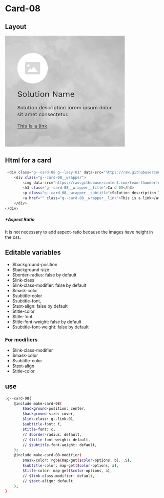 # Card-08

## Layout

![alt text][card-08]

[card-08]: /src/img/global-components/card/card-08.png

## Html for a card

```sh
 <div class="g--card-08 g--lazy-01" data-src="https://raw.githubusercontent.com/team-thunderfoot/ui/main/src/img/global-components/card/card-bg-placeholder.jpg">
    <div class="g--card-08__wrapper">
        <img data-src="https://raw.githubusercontent.com/team-thunderfoot/ui/main/src/img/global-components/card/card-img-placeholder.png" src="/src/img/global-components/placeholder.jpg" alt="alt text" class="g--card-08__wrapper__media g--lazy-01">
        <h3 class="g--card-08__wrapper__title">Card 08</h3>
        <p class="g--card-08__wrapper__subtitle">Solution description lorem ipsum dolor sit amet consectetur.</p>
        <a href="" class="g--card-08__wrapper__link">This is a link</a>
    </div>
</div>
```

##### \*Aspect Ratio

It is not necessary to add aspect-ratio because the images have height in the css.

## Editable variables

- $background-position
- $background-size
- $border-radius: false by default
- $link-class
- $link-class-modifier: false by default
- $mask-color
- $subtitle-color
- $subtitle-font,
- $text-align: false by default
- $title-color
- $title-font
- $title-font-weight: false by default
- $subtitle-font-weight: false by default

### For modifiers

- $link-class-modifier
- $mask-color
- $subtitle-color
- $text-align
- $title-color

## use

```sh
.g--card-08{
    @include make-card-08(
        $background-position: center,
        $background-size: cover,
        $link-class: g--link-01,
        $subtitle-font: f,
        $title-font: c,
        // $border-radius: default,
        // $title-font-weight: default,
        // $subtitle-font-weight: default,
    );
    @include make-card-08-modifier(
        $mask-color: rgba(map-get($color-options, b), .5),
        $subtitle-color: map-get($color-options, a),
        $title-color: map-get($color-options, a),
        // $link-class-modifier: default,
        // $text-align: default
    );
}
```
